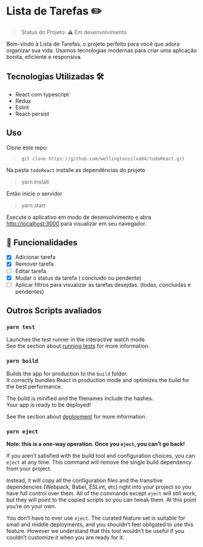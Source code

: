 # Lista de Tarefas ✏️

> Status do Projeto: :warning: Em desenvolvimento

Bem-vindo à Lista de Tarefas, o projeto perfeito para você que adora organizar sua vida. Usamos tecnologias modernas para criar uma aplicação bonita, eficiente e responsiva.

## Tecnologias Utilizadas 🛠️

- React com typescript
- Redux
- Eslint
- React-persist

## Uso

Clone este repo:

> `git clone https://github.com/wellingtonsilva04/todoReact.git`

Na pasta `todoReact` installe as dependências do projeto

> yarn install

Então inicie o servidor

> yarn start

Execute o aplicativo em modo de desenvolvimento e abra [http://localhost:3000](http://localhost:3000) para visualizar em seu navegador.

## :hammer: Funcionalidades

- [x] Adicionar tarefa
- [x] Remover tarefa
- [ ] Editar tarefa
- [x] Mudar o status da tarefa ( concluido ou pendente)
- [ ] Aplicar filtros para visualizar as tarefas desejdas. (todas, concluídas e pendentes)

## Outros Scripts avaliados

### `yarn test`

Launches the test runner in the interactive watch mode.<br />
See the section about [running tests](https://facebook.github.io/create-react-app/docs/running-tests) for more information.

### `yarn build`

Builds the app for production to the `build` folder.<br />
It correctly bundles React in production mode and optimizes the build for the best performance.

The build is minified and the filenames include the hashes.<br />
Your app is ready to be deployed!

See the section about [deployment](https://facebook.github.io/create-react-app/docs/deployment) for more information.

### `yarn eject`

**Note: this is a one-way operation. Once you `eject`, you can’t go back!**

If you aren’t satisfied with the build tool and configuration choices, you can `eject` at any time. This command will remove the single build dependency from your project.

Instead, it will copy all the configuration files and the transitive dependencies (Webpack, Babel, ESLint, etc) right into your project so you have full control over them. All of the commands except `eject` will still work, but they will point to the copied scripts so you can tweak them. At this point you’re on your own.

You don’t have to ever use `eject`. The curated feature set is suitable for small and middle deployments, and you shouldn’t feel obligated to use this feature. However we understand that this tool wouldn’t be useful if you couldn’t customize it when you are ready for it.
